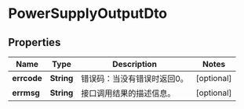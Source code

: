 
# PowerSupplyOutputDto

## Properties
Name | Type | Description | Notes
------------ | ------------- | ------------- | -------------
**errcode** | **String** | 错误码：当没有错误时返回0。 |  [optional]
**errmsg** | **String** | 接口调用结果的描述信息。 |  [optional]



